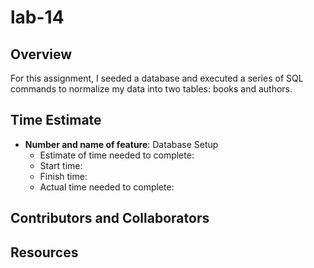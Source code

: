 # lab-14

## Overview

For this assignment, I seeded a database and executed a series of SQL commands to normalize my data into two tables: books and authors.

## Time Estimate

- **Number and name of feature**: Database Setup
  - Estimate of time needed to complete:
  - Start time:
  - Finish time:
  - Actual time needed to complete:



## Contributors and Collaborators

## Resources

